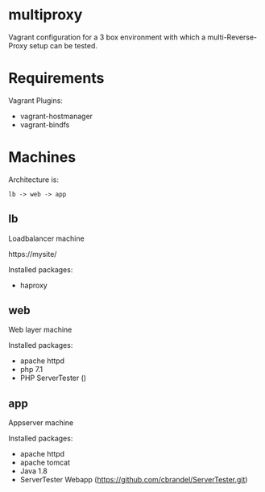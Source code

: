 multiproxy
==========

Vagrant configuration for a 3 box environment with which a multi-Reverse-Proxy setup can be tested.

# Requirements
Vagrant Plugins:
- vagrant-hostmanager
- vagrant-bindfs

# Machines
Architecture is:

    lb -> web -> app

## lb
Loadbalancer machine

https://mysite/

Installed packages:
- haproxy

## web
Web layer machine

Installed packages:
- apache httpd
- php 7.1
- PHP ServerTester ()

## app
Appserver machine

Installed packages:
- apache httpd
- apache tomcat
- Java 1.8
- ServerTester Webapp (https://github.com/cbrandel/ServerTester.git)
